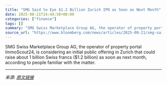 ```yaml
---
title: "SMG Said to Eye $1.2 Billion Zurich IPO as Soon as Next Month"
date: 2025-08-21T14:44:58+08:00
categories: ["finance"]
tags: []
summary: "SMG Swiss Marketplace Group AG, the operator of property portal ImmoScout24, is considering an initial public offering in Zurich that could raise about 1 billion Swiss francs ($1.2 billion) as soon as"
source_url: "https://www.bloomberg.com/news/articles/2025-08-21/smg-said-to-eye-1-2-billion-zurich-ipo-as-soon-as-next-month"
---
```


SMG Swiss Marketplace Group AG, the operator of property portal ImmoScout24, is considering an initial public offering in Zurich that could raise about 1 billion Swiss francs ($1.2 billion) as soon as next month, according to people familiar with the matter.

---

*来源: [原文链接](https://www.bloomberg.com/news/articles/2025-08-21/smg-said-to-eye-1-2-billion-zurich-ipo-as-soon-as-next-month)*
